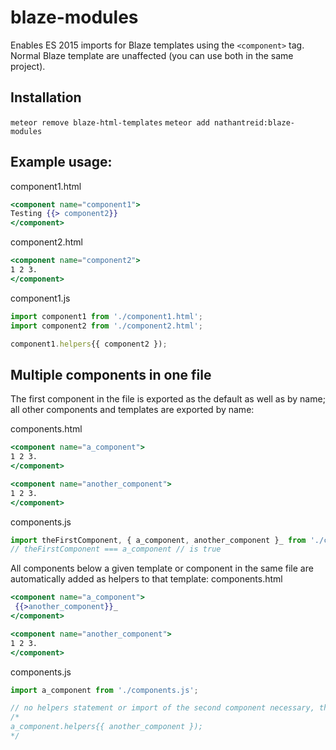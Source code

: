 # blaze-modules

Enables ES 2015 imports for Blaze templates using the `<component>` tag.
Normal Blaze template are unaffected (you can use both in the same project).

## Installation
`meteor remove blaze-html-templates`
`meteor add nathantreid:blaze-modules`

## Example usage:

component1.html
``` handlebars
<component name="component1">
Testing {{> component2}}
</component>
```

component2.html
``` handlebars
<component name="component2">
1 2 3.
</component>
```

component1.js
``` js
import component1 from './component1.html';
import component2 from './component2.html';

component1.helpers{{ component2 });
```

## Multiple components in one file

The first component in the file is exported as the default as well as by name; all other components and templates are exported by name:

components.html
``` handlebars
<component name="a_component">
1 2 3.
</component>

<component name="another_component">
1 2 3.
</component>
```

components.js
``` js
import theFirstComponent, { a_component, another_component }_ from './components.html';
// theFirstComponent === a_component // is true
```

All components below a given template or component in the same file are automatically added as helpers to that template:
components.html
``` handlebars
<component name="a_component">
 {{>another_component}}_
</component>

<component name="another_component">
1 2 3.
</component>
```

components.js
``` js
import a_component from './components.js';

// no helpers statement or import of the second component necessary, this code is automatically added by the compiler:
/*
a_component.helpers{{ another_component });
*/
```